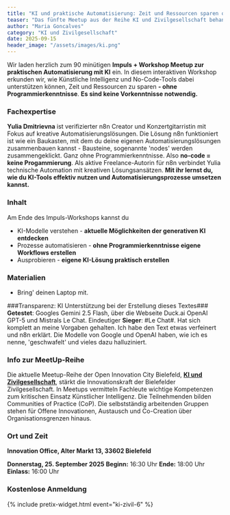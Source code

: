 ```yaml
---
title: "KI und praktische Automatisierung: Zeit und Ressourcen sparen ohne Programmierkenntnisse (No-Code)."
teaser: "Das fünfte Meetup aus der Reihe KI und Zivilgesellschaft behandelt das Thema Automation ohne Programmierkenntnisse."
author: "Maria Goncalves"
category: "KI und Zivilgesellschaft"
date: 2025-09-15
header_image: "/assets/images/ki.png"
---
```


Wir laden herzlich zum 90 minütigen **Impuls + Workshop Meetup zur praktischen Automatisierung mit KI** ein. 
In diesem interaktiven Workshop erkunden wir, wie Künstliche Intelligenz und No-Code-Tools dabei unterstützen können, Zeit und Ressourcen zu sparen
**- ohne Programmierkenntnisse**. 
**Es sind keine Vorkenntnisse notwendig.**

### Fachexpertise
**Yulia Dmitrievna** ist verifizierter n8n Creator und Konzertgitarristin mit Fokus auf kreative Automatisierungslösungen. 
Die Lösung n8n funktioniert ist wie ein Baukasten, mit dem du deine eigenen Automatisierungslösungen zusammenbauen kannst - Bausteine, sogenannte 'nodes' werden zusammengeklickt. Ganz ohne Programmierkenntnisse. Also **no-code = keine Progammierung**. 
Als aktive Freelance-Autorin für n8n verbindet Yulia technische Automation mit kreativen Lösungsansätzen. 
**Mit ihr lernst du, wie du KI-Tools effektiv nutzen und Automatisierungsprozesse umsetzen kannst.**

### Inhalt 
Am Ende des Impuls-Workshops kannst du
- KI-Modelle verstehen - **aktuelle Möglichkeiten der generativen KI entdecken**
- Prozesse automatisieren - **ohne Programmierkenntnisse eigene Workflows erstellen**
- Ausprobieren - **eigene KI-Lösung praktisch erstellen**

### Materialien
- Bring' deinen Laptop mit.

###Transparenz: KI Unterstützung bei der Erstellung dieses Textes###
**Getestet**: Googles Gemini 2.5 Flash, über die Webseite Duck.ai OpenAI GPT-5 und Mistrals Le Chat. 
Eindeutiger **Sieger**: #Le Chat#. Hat sich komplett an meine Vorgaben gehalten. Ich habe den Text etwas verfeinert und n8n erklärt. 
Die Modelle von Google und OpenAI haben, wie ich es nenne, 'geschwafelt'  und vieles dazu halluziniert. 


### Info zur MeetUp-Reihe
Die aktuelle Meetup-Reihe der Open Innovation City Bielefeld, [**KI und Zivilgesellschaft**](https://oic-bielefeld.de/ki/), stärkt die Innovationskraft der Bielefelder Zivilgesellschaft. In Meetups vermitteln Fachleute wichtige Kompetenzen zum kritischen Einsatz Künstlicher Intelligenz. Die Teilnehmenden bilden Communities of Practice (CoP). Die selbstständig arbeitenden Gruppen stehen für Offene Innovationen, Austausch und Co-Creation über Organisationsgrenzen hinaus.

### Ort und Zeit
**Innovation Office, Alter Markt 13, 33602 Bielefeld**

**Donnerstag, 25. September 2025**
**Beginn:** 16:30 Uhr
**Ende:** 18:00 Uhr
**Einlass:** 16:00 Uhr

### Kostenlose Anmeldung
{% include pretix-widget.html event="ki-zivil-6" %}
